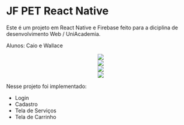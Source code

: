 # JF PET React Native

Este é um projeto em React Native e Firebase feito para a diciplina de desenvolvimento Web / UniAcademia.

Alunos: Caio e Wallace 

<center><img src="1.png"/></center>
<center><img src="2.png"/></center>
<center><img src="3.png"/></center>
<center><img src="4.png"/></center>

Nesse projeto foi implementado:

* Login
* Cadastro
* Tela de Serviços
* Tela de Carrinho

